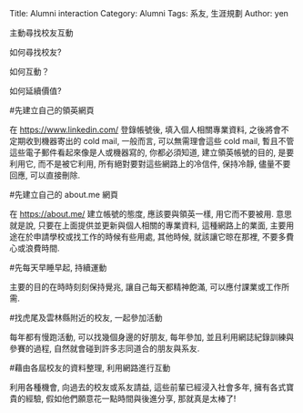 Title: Alumni interaction
Category: Alumni
Tags: 系友, 生涯規劃
Author: yen

主動尋找校友互動

<!-- PELICAN_END_SUMMARY -->

如何尋找校友?

如何互動？

如何延續價值?

#先建立自己的領英網頁

在 <https://www.linkedin.com/> 登錄帳號後, 填入個人相關專業資料, 之後將會不定期收到機器寄出的 cold mail, 一般而言, 可以無需理會這些 cold mail, 暫且不管這些電子郵件看起來像是人或機器寫的, 你都必須知道, 建立領英帳號的目的, 是要利用它, 而不是被它利用, 所有絕對要對這些網路上的冷信件, 保持冷靜, 儘量不要回應, 可以直接刪除.

#先建立自己的 about.me 網頁

在 <https://about.me/> 建立帳號的態度, 應該要與領英一樣, 用它而不要被用. 意思就是說, 只要在上面提供並更新與個人相關的專業資料, 這種網路上的業面, 主要用途在於申請學校或找工作的時候有些用處, 其他時候, 就該讓它晾在那裡, 不要多費心或浪費時間.

#先每天早睡早起, 持續運動

主要的目的在時時刻刻保持覺兆, 讓自己每天都精神飽滿, 可以應付課業或工作所需.

#找虎尾及雲林縣附近的校友, 一起參加活動

每年都有慢跑活動, 可以找幾個身邊的好朋友, 每年參加, 並且利用網誌紀錄訓練與參賽的過程, 自然就會碰到許多志同道合的朋友與系友.

#藉由各屆校友的資料整理, 利用網路進行互動

利用各種機會, 向過去的校友或系友請益, 這些前輩已經浸入社會多年, 擁有各式寶貴的經驗, 假如他們願意花一點時間與後進分享, 那就真是太棒了!